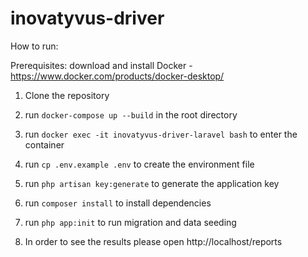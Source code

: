 # inovatyvus-driver

How to run:

Prerequisites: download and install Docker - https://www.docker.com/products/docker-desktop/

1. Clone the repository
2. run `docker-compose up --build` in the root directory
3. run `docker exec -it inovatyvus-driver-laravel bash` to enter the container
5. run `cp .env.example .env` to create the environment file
6. run `php artisan key:generate` to generate the application key
7. run `composer install` to install dependencies
8. run `php app:init` to run migration and data seeding

9. In order to see the results please open http://localhost/reports

